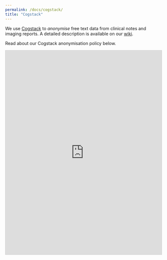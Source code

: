 ```yaml
---
permalink: /docs/cogstack/
title: "Cogstack"
---
```


We use [Cogstack](https://cogstack.org/) to _anonymise_ free text data from clinical notes and imaging reports. A detailed description is available on our [wiki](https://uclh.slab.com/public/topics/cogstack-ljd88xi3).

Read about our Cogstack anonymisation policy below.

<iframe src="https://uclh.slab.com/embed/cogstack-anonymisation-process-e38d0x14?shr=e38d0x14" frameborder="0" onmousewheel="" width="100%" height="660" style="background: transparent; border: 1px solid #ccc;"></iframe>
